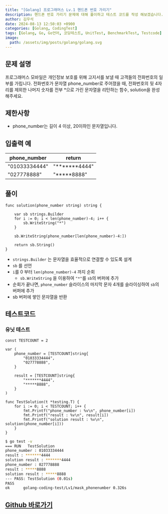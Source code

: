 ```yaml
---
title: "[Golang] 프로그래머스 Lv.1 핸드폰 번호 가리기"
description: 핸드폰 번호 가리기 문제에 대해 풀이하고 테스트 코드를 작성 해보겠습니다.
author: 김우석
date: 2024-08-13 12:50:03 +0900
categories: [Golang, CodingTest]
tags: [Golang, Go, Go언어, 코딩테스트, UnitTest, BenchmarkTest, Testcode]
image:
  path: /assets/img/posts/golang/golang.svg
---
```


## 문제 설명
프로그래머스 모바일은 개인정보 보호를 위해 고지서를 보낼 때 고객들의 전화번호의 일부를 가립니다.
전화번호가 문자열 phone_number로 주어졌을 때, 전화번호의 뒷 4자리를 제외한 나머지 숫자를 전부 *으로 가린 문자열을 리턴하는 함수, solution을 완성해주세요.


## 제한사항
- phone_number는 길이 4 이상, 20이하인 문자열입니다.


## 입출력 예

| phone\_number | return |
| --- | --- |
| "01033334444" | "\*\*\*\*\*\*\*4444" |
| "027778888" | "\*\*\*\*\*8888" |



## 풀이 
```golang
func solution(phone_number string) string {

	var sb strings.Builder
	for i := 0; i < len(phone_number)-4; i++ {
		sb.WriteString("*")
	}

	sb.WriteString(phone_number[len(phone_number)-4:])

	return sb.String()
}
```

- `strings.Builder` 는 문자열을 효율적으로 연결할 수 있도록 설계
- `sb` 를 선언
- `i`를 0 부터 `len(phone_number)-4` 까지 순회
	- `sb.WriteString` 을 이용하여 `"*"`를 `sb`의 버퍼에 추가
- 순회가 끝나면, `phone_number` 슬라이스의 마지막 문자 4개를 슬라이싱하여 `sb`의 버퍼에 추가
- sb 버퍼에 쌓인 문자열을 반환


## 테스트코드
### 유닛 테스트
```golang
const TESTCOUNT = 2

var (
	phone_number = [TESTCOUNT]string{
		"01033334444",
		"027778888",
	}

	result = [TESTCOUNT]string{
		"*******4444",
		"*****8888",
	}
)

func TestSolution(t *testing.T) {
	for i := 0; i < TESTCOUNT; i++ {
		fmt.Printf("phone_number : %v\n", phone_number[i])
		fmt.Printf("result : %v\n", result[i])
		fmt.Printf("solution result : %v\n", solution(phone_number[i]))
	}
}
```

```bash
$ go test -v
=== RUN   TestSolution
phone_number : 01033334444
result : *******4444
solution result : *******4444
phone_number : 027778888
result : *****8888
solution result : *****8888
--- PASS: TestSolution (0.01s)
PASS
ok      golang-coding-test/Lv1/mask_phonenumber 0.326s
```

## [Github 바로가기](https://github.com/kr-goos/golang-coding-test/tree/master/Lv1/mask_phonenumber)